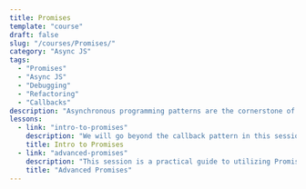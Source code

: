 ```yaml
---
title: Promises
template: "course"
draft: false
slug: "/courses/Promises/"
category: "Async JS"
tags:
  - "Promises"
  - "Async JS"
  - "Debugging"
  - "Refactoring"
  - "Callbacks"
description: "Asynchronous programming patterns are the cornerstone of Frontend. All of the interactive interfaces we build on the web would not be possible without the asynchronous features of JavaScript. This course will teach you the crucial nuance when utilizing these patterns and will heavily focus on Promises" 
lessons:
  - link: "intro-to-promises"
    description: "We will go beyond the callback pattern in this session and see first-hand why Promises exist in JavaScript and what problems they solve. We will piggy-back on the previous session and convert some tough to deal with callbacks to Promises."
    title: Intro to Promises
  - link: "advanced-promises"
    description: "This session is a practical guide to utilizing Promises. We will take all of the concepts we learned so far and examine the variety of asynchronous behavior they allows us to model."
    title: "Advanced Promises"
---             
```


